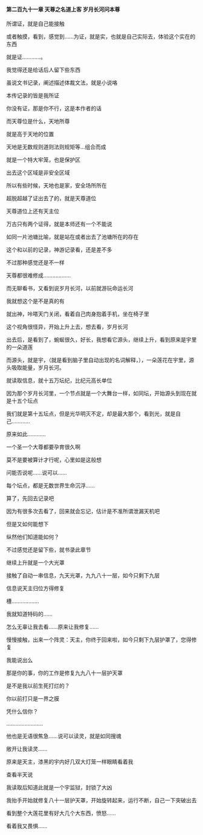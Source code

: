 #### 第二百九十一章 天尊之名道上客 岁月长河问本尊

所谓证，就是自己能接触

或者触摸，看到，感觉到……为证，就是实，也就是自己实际去，体验这个实在的东西

就是证…………。

我觉得还是给话后人留下些东西

虽说文书记录，阐述描述体裁文法，就是小说咯

本传记录的皆是我所证

你没有证，那是你不行，这是本作者的话

而天尊位是什么，天地所尊

就是高于天地的位置

天地是无数规则道则法则规矩等…组合而成

就是一个特大牢笼，也是保护区

出去这个区域是非安全区域

所以有些时候，天地也是家，安全场所所在

超脱超越了证出去了的，就是天尊道位

天尊道位上还有天主位

万古只有两个证得，就是本师还有一个不能说

如同一片池塘比喻，就是站在或者出去了池塘所在的存在

这个和以前的记录，神游记录看，还是差不多


不过那种感觉还是不一样

天尊都很难修成………………

而无聊看书，又看到说岁月长河，以前就游玩命运长河

我就想这个是不是真的有

就出神，咔嗒天门关闭，看着自己肉身抱着手机，坐在椅子里

这个视角很怪异，开始上升上去，想去看，岁月长河

出去后，是看到了，蜿蜒很久，好长，我想看它源头，继续上升，看到原来是宇里的一朵道莲

而源头，就是宇，（就是看到脑子里自动出现的名词解释，），一朵莲花在宇里，源头吸取能量，岁月长河。

就读取信息，就十五万坛纪，比纪元高长单位

因为那个岁月长河里，一个节点就是一个大舞台一样，如同坛，开始源头到现在就是十五个坛点

我们就是第十五坛点，但是光华明灭不定，却是最大那个，看到光，就是自己…………


原来如此…………

一个圣一个大尊都要孕育很久啊

莫不是要被算计才行呢，心里如是这般想

问能否说呢……说可以……

每个坛点，都是无数世界生命沉浮……

算了，先回去记录吧

因为有很多次去看了，回来就会忘记，估计是不准所谓泄漏天机吧

但是又如何能想下

纵然他们知道能如何？

不过感觉还是留下些，就书录此章节

继续上升就是一个大光罩

接触了自动一串信息，九天光罩，九九八十一层，如今只剩下九层

信息说天主归位方得修复

槽………………

我就知道特码的……

怎么无辜让我去看……原来让我修复……

慢慢接触，出来一个阵灵：天主，你终于回来啦，如今只剩下九层护罩了，您得修复

我能说出么

那是你的事，你的工作是修复九九八十一层护天罩

是不是我以前生死打烂的？

你以前打只是一界之膜

凭什么信你？

……………………

他也是无语很焦急……说可以读灵，就是如同搜魂

敞开让我读灵……

原来是天主，漆黑的宇内好几双大灯笼一样眼睛看着我

查看半天说

我读取后知道此就是一个宇监狱，封锁了大凶

我抬手开始就修复八十一层护天罩，开始旋转起来，运行不断，自己一下突破出去

看到整个大莲花里有好大几个大东西，愤怒……

看着我又畏惧……

